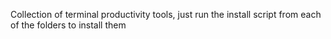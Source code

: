 Collection of terminal productivity tools, just run the install script from each of the folders to install them
